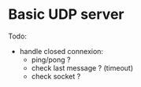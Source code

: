 # Basic UDP server

Todo: 
 - handle closed connexion:
    - ping/pong ?
    - check last message ? (timeout)
    - check socket ? 